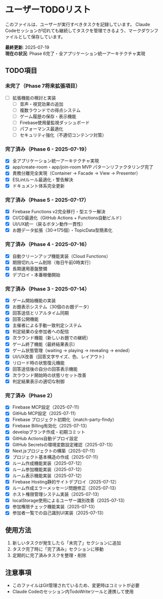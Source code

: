 # ユーザーTODOリスト

このファイルは、ユーザーが実行すべきタスクを記録しています。
Claude Codeセッションが切れても継続してタスクを管理できるよう、マークダウンファイルとして保存しています。

**最終更新**: 2025-07-19  
**現在の状況**: Phase 6完了・全アプリケーション統一アーキテクチャ実現

## TODO項目

### 未完了（Phase 7将来拡張項目）
- [ ] 拡張機能の検討と実装
  - [ ] 音声・視覚効果の追加
  - [ ] 複数ラウンドでの得点システム
  - [ ] ゲーム履歴の保存・表示機能
  - [ ] Firebase使用量監視ダッシュボード
  - [ ] パフォーマンス最適化
  - [ ] セキュリティ強化（不適切コンテンツ対策）

### 完了済み（Phase 6 - 2025-07-19）
- [x] 全アプリケーション統一アーキテクチャ実現
- [x] app/create-room・app/join-room MVP パターンリファクタリング完了
- [x] 責務分離完全実現（Container → Facade → View → Presenter）
- [x] ESLintルール最適化・警告解決
- [x] ドキュメント体系完全更新

### 完了済み（Phase 5 - 2025-07-17）
- [x] Firebase Functions v2完全移行・型エラー解決
- [x] CI/CD最適化（GitHub Actions + Functions自動ビルド）
- [x] UI/UX統一（戻るボタン動作一貫性）
- [x] お題データ拡張（30→175個）・TopicData型簡素化

### 完了済み（Phase 4 - 2025-07-16）
- [x] 自動クリーンアップ機能実装（Cloud Functions）
- [x] 期限切れルーム削除（毎日午前0時実行）
- [x] 長期運用基盤整備
- [x] デプロイ・本番稼働開始

### 完了済み（Phase 3 - 2025-07-14）
- [x] ゲーム開始機能の実装
- [x] お題表示システム（30個のお題データ）
- [x] 回答送信とリアルタイム同期
- [x] 回答公開機能
- [x] 主催者による手動一致判定システム
- [x] 判定結果の全参加者への配信
- [x] 次ラウンド機能（新しいお題での継続）
- [x] ゲーム終了機能（最終結果表示）
- [x] ゲーム状態管理（waiting → playing → revealing → ended）
- [x] UI/UX改善（回答文字サイズ、色、レイアウト）
- [x] リロード時の状態復元機能
- [x] 回答送信後の自分の回答表示機能
- [x] 次ラウンド開始時の状態リセット改善
- [x] 判定結果表示の適切な制御

### 完了済み（Phase 2）
- [x] Firebase MCP設定（2025-07-11）
- [x] GitHub MCP設定（2025-07-11）
- [x] Firebase プロジェクト初期化（match-party-findy）
- [x] Firebase Billing有効化（2025-07-13）
- [x] developブランチ作成・初期コミット
- [x] GitHub Actions自動デプロイ設定
- [x] GitHub Secretsの環境変数設定確認（2025-07-13）
- [x] Next.jsプロジェクトの構築（2025-07-11）
- [x] プロジェクト基本構造の作成（2025-07-11）
- [x] ルーム作成機能実装（2025-07-12）
- [x] ルーム参加機能実装（2025-07-12）
- [x] ルーム表示機能実装（2025-07-12）
- [x] Firebase Hosting静的サイトデプロイ（2025-07-12）
- [x] ルーム作成エラーメッセージ問題修正（2025-07-13）
- [x] ホスト権限管理システム実装（2025-07-13）
- [x] localStorage使用によるユーザー識別改善（2025-07-13）
- [x] 参加権限チェック機能実装（2025-07-13）
- [x] 参加者一覧での自己識別UI実装（2025-07-13）

## 使用方法

1. 新しいタスクが発生したら「未完了」セクションに追加
2. タスク完了時に「完了済み」セクションに移動
3. 定期的に完了済みタスクを整理・削除

## 注意事項

- このファイルはGit管理されているため、変更時はコミットが必要
- Claude Codeのセッション内TodoWriteツールと連携して使用